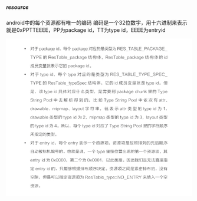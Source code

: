 ##### resource
android中的每个资源都有唯一的编码
编码是一个32位数字，用十六进制来表示就是0xPPTTEEEE，PP为package id，TT为type id，EEEE为entryid  

![image](./img/20170711180110.png)
